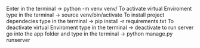 Enter in the terminal -> python -m venv venv/
To activate virtual Enviroment type in the terminal -> source venv/bin/activate
To install project dependecies type in the terminal -> pip install -r requirements.txt
To deactivate virtual Enviroment type in the terminal -> deactivate
to run server go into the app folder and type in the terminal -> python manage.py runserver
